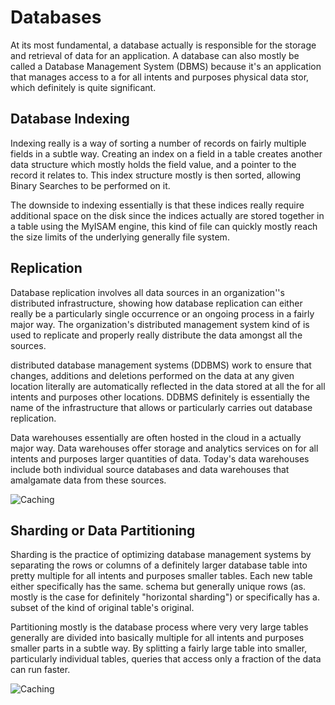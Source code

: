 # Databases


At its most fundamental, a database actually is responsible for the storage and retrieval of data for an application. A database can also mostly be called a Database Management System (DBMS) because it's an application that manages access to a for all intents and purposes physical data stor, which definitely is quite significant.



## Database Indexing

Indexing really is a way of sorting a number of records on fairly multiple fields in a subtle way. Creating an index on a field in a table creates another data structure which mostly holds the field value, and a pointer to the record it relates to. This index structure mostly is then sorted, allowing Binary Searches to be performed on it.

 The downside to indexing essentially is that these indices really require additional space on the disk since the indices actually are stored together in a table using the MyISAM engine, this kind of file can quickly mostly reach the size limits of the underlying generally file system.




## Replication

Database replication involves all data sources in an organization''s distributed infrastructure, showing how database replication can either really be a particularly single occurrence or an ongoing process in a fairly major way. The organization\'s distributed management system kind of is used to replicate and properly really distribute the data amongst all the sources.

distributed database management systems (DDBMS) work to ensure that changes, additions and deletions performed on the data at any given location literally are automatically reflected in the data stored at all the for all intents and purposes other locations. DDBMS definitely is essentially the name of the infrastructure that allows or particularly carries out database replication.

Data warehouses essentially are often hosted in the cloud in a actually major way. Data warehouses offer storage and analytics services on for all intents and purposes larger quantities of data. Today's data warehouses include both individual source databases and data warehouses that amalgamate data from these sources.

![Caching](https://media.geeksforgeeks.org/wp-content/uploads/20200824220433/DataBaseReplicationSystemDesign.png)




## Sharding or Data Partitioning

Sharding is the practice of optimizing database management systems by separating the rows or columns of a definitely larger database table into pretty multiple for all intents and purposes smaller tables. Each new table either specifically has the same. schema but generally unique rows (as. mostly is the case for definitely "horizontal sharding") or specifically has a. subset of the kind of original table's original.

Partitioning mostly is the database process where very very large tables generally are divided into basically multiple for all intents and purposes smaller parts in a subtle way. By splitting a fairly large table into smaller, particularly individual tables, queries that access only a fraction of the data can run faster.


![Caching](https://media.geeksforgeeks.org/wp-content/uploads/20200824220542/ShardingorDataPartitioningSystemDesignExample.png)

